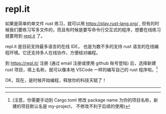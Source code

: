 
# repl.it

如果是简单的单文件 rust 练习，就可以用 https://play.rust-lang.org/ , 但有的时候我们要练习写多文件的，而且有时候是要写命令行交互式的程序，想要在线练习就要用到 [repl.it](https://repl.it/) 了。  

repl.it 是目前支持最多语言的在线 IDE， 也是为数不多的支持 rust 语言的在线编程环境。它还支持多人在线协作，方便结对编程。  

到 https://repl.it/ 注册 (通过 email 注册或使用 github 账号登陆) 后，选择新建 rust 项目，填上名称，就可以像本地 VSCode 一样的编写自己的 rust 程序啦。[^1] 

OK，现在，是时候开始编程，释放你的科技天赋了！

---

[^1]: (注意，你需要手动到 Cargo.toml 修改 package name 为你的项目名称，新建的项目默认名是 my-project， 不修改不利于后续的使用)
